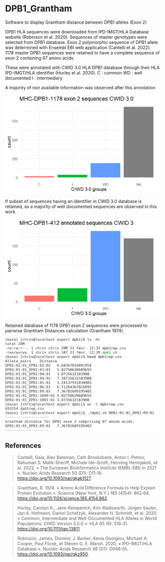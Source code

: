 # DPB1_Grantham
Software to display Grantham distance between DPB1 alleles (Exon 2)


DPB1 HLA sequences were downloaded from IPD-IMGT/HLA Database website (Robinson et al. 2020). Sequences of master genotypes were selected from DPB1 database. Exon 2 polymorphic sequence of DPB1 allele was determined with Ensembl EBI web application (Cantelli et al. 2022). 1178 master DPB1 sequences were retained to have a complete sequence of exon 2 containing 87 amino acids. 

These were annotated with CWID 3.0 HLA DPB1 database through their HLA IPD-IMGT/HLA identifier (Hurley et al. 2020).
C : common
WD : well documented
I : intermediary

A majority of non available information was observed after this annotation 

![total](https://github.com/cdesterke/DPB1_Grantham/blob/main/total.png)


If subset of sequences having an identifier in CWID 3.0 database is retained, so a majority of well documented sequences are observed in this work. 

![barplot](https://github.com/cdesterke/DPB1_Grantham/blob/main/barplot.png)

Retained database of 1178 DPB1 exon 2 sequences were processed to pairwise Grantham Distances calculation (Grantham 1974).


![screen](https://github.com/cdesterke/DPB1_Grantham/blob/main/screen.jpg)




## References 

> Cantelli, Gaia, Alex Bateman, Cath Brooksbank, Anton I. Petrov, Rahuman S. Malik-Sheriff, Michele Ide-Smith, Henning Hermjakob, et al. 2022. « The European Bioinformatics Institute (EMBL-EBI) in 2021 ». Nucleic Acids Research 50 (D1): D11‑19. https://doi.org/10.1093/nar/gkab1127.

>Grantham, R. 1974. « Amino Acid Difference Formula to Help Explain Protein Evolution ». Science (New York, N.Y.) 185 (4154): 862‑64. https://doi.org/10.1126/science.185.4154.862.

> Hurley, Carolyn K., Jane Kempenich, Kim Wadsworth, Jürgen Sauter, Jan A. Hofmann, Daniel Schefzyk, Alexander H. Schmidt, et al. 2020. « Common, Intermediate and Well-Documented HLA Alleles in World Populations: CIWD Version 3.0.0 ». HLA 95 (6): 516‑31. https://doi.org/10.1111/tan.13811.

> Robinson, James, Dominic J. Barker, Xenia Georgiou, Michael A. Cooper, Paul Flicek, et Steven G. E. Marsh. 2020. « IPD-IMGT/HLA Database ». Nucleic Acids Research 48 (D1): D948‑55. https://doi.org/10.1093/nar/gkz950.

